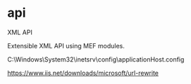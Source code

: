 # api
XML API

Extensible XML API using MEF modules.

C:\Windows\System32\inetsrv\config\applicationHost.config

https://www.iis.net/downloads/microsoft/url-rewrite



